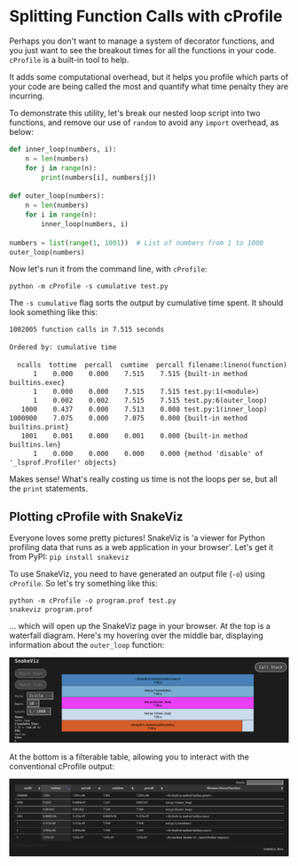 # Splitting Function Calls with cProfile

Perhaps you don't want to manage a system of decorator functions, and you just want to see the breakout times for all the functions in your code. `cProfile` is a built-in tool to help. 

It adds some computational overhead, but it helps you profile which parts of your code are being called the most and quantify what time penalty they are incurring.

To demonstrate this utility, let's break our nested loop script into two functions, and remove our use of `random` to avoid any `import` overhead, as below:

```python
def inner_loop(numbers, i):
    n = len(numbers)
    for j in range(n):
        print(numbers[i], numbers[j])

def outer_loop(numbers):
    n = len(numbers)
    for i in range(n):
        inner_loop(numbers, i)

numbers = list(range(1, 1001))  # List of numbers from 1 to 1000
outer_loop(numbers)
```

Now let's run it from the command line, with `cProfile`:

```shell
python -m cProfile -s cumulative test.py
```

The `-s cumulative` flag sorts the output by cumulative time spent. It should look something like this:

```shell
1002005 function calls in 7.515 seconds

Ordered by: cumulative time

  ncalls  tottime  percall  cumtime  percall filename:lineno(function)
      1    0.000    0.000    7.515    7.515 {built-in method builtins.exec}
      1    0.000    0.000    7.515    7.515 test.py:1(<module>)
      1    0.002    0.002    7.515    7.515 test.py:6(outer_loop)
   1000    0.437    0.000    7.513    0.008 test.py:1(inner_loop)
1000000    7.075    0.000    7.075    0.000 {built-in method builtins.print}
   1001    0.001    0.000    0.001    0.000 {built-in method builtins.len}
      1    0.000    0.000    0.000    0.000 {method 'disable' of '_lsprof.Profiler' objects}
```

Makes sense! What's really costing us time is not the loops per se, but all the `print` statements.

## Plotting cProfile with SnakeViz

Everyone loves some pretty pictures! SnakeViz is 'a viewer for Python profiling data that runs as a web application in your browser'. Let's get it from PyPI: `pip install snakeviz`

To use SnakeViz, you need to have generated an output file (`-o`) using `cProfile`. So let's try something like this:

```shell
python -m cProfile -o program.prof test.py
snakeviz program.prof
```

... which will open up the SnakeViz page in your browser. At the top is a waterfall diagram. Here's my hovering over the middle bar, displaying information about the `outer_loop` function:

![SnakeViz visualisation of Python script](../assets/SnakeVizTop.png)

At the bottom is a filterable table, allowing you to interact with the conventional cProfile output:

![SnakeViz tabular representation of Python script](../assets/SnakeVizBottom.png)